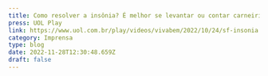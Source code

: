 ```yaml
---
title: Como resolver a insônia? É melhor se levantar ou contar carneirinhos?
press: UOL Play
link: https://www.uol.com.br/play/videos/vivabem/2022/10/24/sf-insonia.htm
category: Imprensa
type: blog
date: 2022-11-28T12:30:48.659Z
draft: false
---
```

